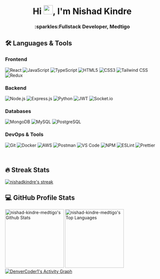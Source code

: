 <h1 align="center">
  Hi
  <img
    src="https://raw.githubusercontent.com/iampavangandhi/iampavangandhi/master/gifs/Hi.gif"
    width="30px"
  />, I'm Nishad Kindre
</h1>
<h3 align="center">:sparkles:Fullstack Developer, Medtigo</h3>

<h2>🛠️ Languages & Tools</h2>

<div>

  ### Frontend
  ![React](https://img.shields.io/badge/React-20232A?style=for-the-badge&logo=react&logoColor=61DAFB)
  ![JavaScript](https://img.shields.io/badge/JavaScript-323330?style=for-the-badge&logo=javascript&logoColor=F7DF1E)
  ![TypeScript](https://img.shields.io/badge/TypeScript-007ACC?style=for-the-badge&logo=typescript&logoColor=white)
  ![HTML5](https://img.shields.io/badge/HTML5-E34F26?style=for-the-badge&logo=html5&logoColor=white)
  ![CSS3](https://img.shields.io/badge/CSS3-1572B6?style=for-the-badge&logo=css3&logoColor=white)
  ![Tailwind
  CSS](https://img.shields.io/badge/Tailwind_CSS-38B2AC?style=for-the-badge&logo=tailwind-css&logoColor=white)
  ![Redux](https://img.shields.io/badge/Redux-593D88?style=for-the-badge&logo=redux&logoColor=white)

  ### Backend
  ![Node.js](https://img.shields.io/badge/Node.js-339933?style=for-the-badge&logo=nodedotjs&logoColor=white)
  ![Express.js](https://img.shields.io/badge/Express.js-000000?style=for-the-badge&logo=express&logoColor=white)
  ![Python](https://img.shields.io/badge/Python-FFD43B?style=for-the-badge&logo=python&logoColor=blue)
  ![JWT](https://img.shields.io/badge/JWT-000000?style=for-the-badge&logo=JSON%20web%20tokens&logoColor=white)
  ![Socket.io](https://img.shields.io/badge/Socket.io-010101?&style=for-the-badge&logo=Socket.io&logoColor=white)
  
  ### Databases
  ![MongoDB](https://img.shields.io/badge/MongoDB-4EA94B?style=for-the-badge&logo=mongodb&logoColor=white)
  ![MySQL](https://img.shields.io/badge/MySQL-005C84?style=for-the-badge&logo=mysql&logoColor=white)
  ![PostgreSQL](https://img.shields.io/badge/PostgreSQL-316192?style=for-the-badge&logo=postgresql&logoColor=white)
  
  ### DevOps & Tools
  ![Git](https://img.shields.io/badge/GIT-E44C30?style=for-the-badge&logo=git&logoColor=white)
  ![Docker](https://img.shields.io/badge/Docker-2CA5E0?style=for-the-badge&logo=docker&logoColor=white)
  ![AWS](https://img.shields.io/badge/Amazon_AWS-FF9900?style=for-the-badge&logo=amazonaws&logoColor=white)
  ![Postman](https://img.shields.io/badge/Postman-FF6C37?style=for-the-badge&logo=Postman&logoColor=white)
  ![VS
  Code](https://img.shields.io/badge/VSCode-0078D4?style=for-the-badge&logo=visual%20studio%20code&logoColor=white)
  ![NPM](https://img.shields.io/badge/npm-CB3837?style=for-the-badge&logo=npm&logoColor=white)
  ![ESLint](https://img.shields.io/badge/eslint-3A33D1?style=for-the-badge&logo=eslint&logoColor=white)
  ![Prettier](https://img.shields.io/badge/prettier-1A2C34?style=for-the-badge&logo=prettier&logoColor=F7BA3E)
</div>

<br />

<h2>🔥 Streak Stats</h2>
<p>
  <a href="https://github.com/DenverCoder1/github-readme-streak-stats">
    <img
      title="🔥 Get streak stats for your profile at git.io/streak-stats"
      alt="nishadkindre's streak"
      src="https://github-readme-streak-stats-eight.vercel.app/?user=nishad-kindre-medtigo&theme=monokai-metallian&hide_border=true&short_numbers=true"
    />
  </a>
</p>
<h2>💻 GitHub Profile Stats</h2>
<a href="https://github.com/anuraghazra/github-readme-stats"
  ><img
    alt="nishad-kindre-medtigo's Github Stats"
    src="https://denvercoder1-github-readme-stats.vercel.app/api/?username=nishad-kindre-medtigo&show_icons=true&include_all_commits=true&count_private=true&theme=react&hide_border=true&bg_color=1F222E&title_color=F85D7F&icon_color=F8D866"
    height="192px"
/></a>
<a href="https://github.com/anuraghazra/github-readme-stats"
  ><img
    alt="nishad-kindre-medtigo's Top Languages"
    src="https://denvercoder1-github-readme-stats.vercel.app/api/top-langs/?username=nishad-kindre-medtigo&langs_count=8&layout=compact&theme=react&hide_border=true&bg_color=1F222E&title_color=F85D7F&icon_color=F8D866&hide=Jupyter%20Notebook,Roff"
    height="192px"
/></a>
<a href="https://github.com/ashutosh00710/github-readme-activity-graph"
  ><img
    alt="DenverCoder1's Activity Graph"
    src="https://github-readme-activity-graph.vercel.app/graph/?username=nishad-kindre-medtigo&bg_color=1F222E&color=F8D866&line=F85D7F&point=FFFFFF&hide_border=true"
/></a>
